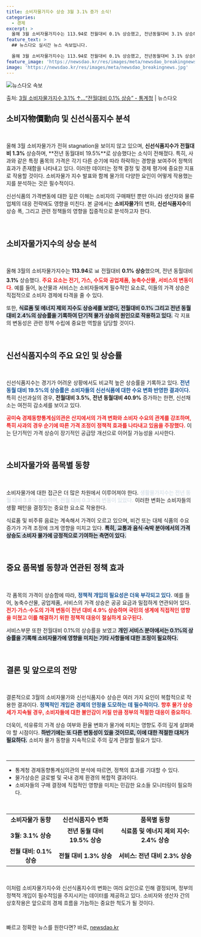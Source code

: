 ```yaml
---
title: 소비자물가지수 상승 3월 3.1% 증가 소식!
categories:
  - 경제
excerpt: >
  올해 3월 소비자물가지수는 113.94로 전월대비 0.1% 상승했고, 전년동월대비 3.1% 상승해 전월 3.…
feature_text: >
  ## 뉴스다오 실시간 뉴스 속보입니다.

  올해 3월 소비자물가지수는 113.94로 전월대비 0.1% 상승했고, 전년동월대비 3.1% 상승해 전월 3.…
feature_image: 'https://newsdao.kr/res/images/meta/newsdao_breakingnews.jpg'
image: 'https://newsdao.kr/res/images/meta/newsdao_breakingnews.jpg'
---
```


![뉴스다오 속보](https://newsdao.kr/res/images/meta/newsdao_breakingnews.jpg)

<p>출처: <a href="https://newsdao.kr/3485" rel="dofollow">3월 소비자물가지수 3.1% ↑…“전월대비 0.1% 상승”  - 통계청</a> | 뉴스다오</p>

<h2 data-ke-size="size26">소비자物價動向 및 신선식품지수 분석</h2>

<p data-ke-size="size16">&nbsp;</p>

올해 3월 소비자물가가 전혀 stagnation을 보이지 않고 있으며, **신선식품지수가 전월대비 1.3%** 상승하며, **전년 동월대비 19.5%**로 상승했다는 소식이 전해졌다. 특히, 사과와 같은 특정 품목의 가격은 각기 다른 순기에 따라 하락하는 경향을 보여주어 정책의 효과가 존재함을 나타내고 있다. 이러한 데이터는 정책 결정 및 경제 평가에 중요한 지표로 작용할 것이다. 소비자물가 지수 발표와 함께 물가의 다양한 요인이 어떻게 작용했는지를 분석하는 것은 필수적이다.

신선식품의 가격변동에 대한 깊은 이해는 소비자의 구매패턴 뿐만 아니라 생산자와 물류업체의 대응 전략에도 영향을 미친다. 본 글에서는 **소비자물가**의 변화, **신선식품지수**의 상승 폭, 그리고 관련 정책들의 영향을 집중적으로 분석하고자 한다.

<p data-ke-size="size16">&nbsp;</p>

<h2 data-ke-size="size26">소비자물가지수의 상승 분석</h2>

<p data-ke-size="size16">&nbsp;</p>

올해 3월의 소비자물가지수는 **113.94**로 📊 전월대비 **0.1% 상승**했으며, 전년 동월대비 **3.1%** 상승했다. <b><span style="color: #ee2323;">주요 요소는 전기, 가스, 수도와 공업제품, 농축수산물, 서비스의 변동이다.</span></b> 예를 들어, 농산물과 서비스는 소비자들에게 필수적인 요소로, 이들의 가격 상승은 직접적으로 소비자 경제에 타격을 줄 수 있다. 

또한, <b><span style="background-color: #21538527;">식료품 및 에너지 제외 지수도 상승세를 보였다, 전월대비 0.1% 그리고 전년 동월 대비 2.4%의 상승률을 기록하여 단기적 물가 상승의 원인으로 작용하고 있다.</span></b> 각 지표의 변동성은 관련 정책 수립에 중요한 역할을 담당할 것이다. 

<p data-ke-size="size16">&nbsp;</p>

<h2 data-ke-size="size26">신선식품지수의 주요 요인 및 상승률</h2>

<p data-ke-size="size16">&nbsp;</p>

신선식품지수는 경기가 어려운 상황에서도 비교적 높은 상승률을 기록하고 있다. <b><span style="color: #1a5490;">전년 동월 대비 19.5%의 상승률은 소비자들의 신선식품에 대한 수요 변화 반영한 결과이다.</span></b> 특히 신선과실의 경우, **전월대비 3.5%**, **전년 동월대비 40.9%** 증가하는 한편, 신선채소는 여전히 감소세를 보이고 있다. 

<b><span style="color: #ee2323;">공미숙 경제동향통계심의관은 산지에서의 가격 변화와 소비자 수요의 관계를 강조하며, 특히 사과의 경우 순기에 따른 가격 조정이 정책적 효과를 나타내고 있음을 주장했다.</span></b> 이는 단기적인 가격 상승이 장기적인 공급망 개선으로 이어질 가능성을 시사한다. 

<p data-ke-size="size16">&nbsp;</p>

<h2 data-ke-size="size26">소비자물가와 품목별 동향</h2>

<p data-ke-size="size16">&nbsp;</p>

소비자물가에 대한 접근은 더 많은 차원에서 이루어져야 한다. <b><span style="color: #21538527;">생활물가지수는 전년 동월 대비 3.8% 상승하며, 전월 대비 0.3%의 변동이 있었다.</span></b> 이러한 변화는 소비자들의 생활 패턴을 결정짓는 중요한 요소로 작용한다. 

식료품 및 비주류 음료는 계속해서 가격이 오르고 있으며, 비건 또는 대체 식품의 수요 증가가 가격 조정에 크게 영향을 미치고 있다. <b><span style="background-color: #21538527;">특히, 교통과 음식·숙박 분야에서의 가격 상승도 소비자 물가에 긍정적으로 기여하는 측면이 있다.</span></b> 

<p data-ke-size="size16">&nbsp;</p>

<h2 data-ke-size="size26">중요 품목별 동향과 연관된 정책 효과</h2>

<p data-ke-size="size16">&nbsp;</p>

각 품목의 가격이 상승함에 따라, <b><span style="color: #1a5490;">정책적 개입의 필요성은 더욱 부각되고 있다.</span></b> 예를 들어, 농축수산물, 공업제품, 서비스의 가격 상승은 공공 요금과 밀접하게 연관되어 있다. <b><span style="color: #ee2323;">전기·가스·수도의 가격 변동이 전년 대비 4.9% 상승하며 국민의 생계에 직접적인 영향을 미쳤고 이를 해결하기 위한 정책적 대응이 절실하게 요구된다.</span></b>

서비스부문 또한 전월대비 0.1%의 상승률을 보였고 <b><span style="background-color: #21538527;">개인 서비스 분야에서는 0.1%의 상승률을 기록해 소비자물가에 영향을 미치는 기타 사항들에 대한 조정이 필요하다.</span></b> 

<p data-ke-size="size16">&nbsp;</p>

<h2 data-ke-size="size26">결론 및 앞으로의 전망</h2>

<p data-ke-size="size16">&nbsp;</p>

결론적으로 3월의 소비자물가와 신선식품지수 상승은 여러 가지 요인이 복합적으로 작용한 결과이다. <b><span style="color: #1a5490;">정책적인 개입은 경제의 안정을 도모하는 데 필수적이다.</span></b> <b><span style="color: #ee2323;">향후 물가 상승세가 지속될 경우, 소비자들에 대한 불안감이 커질 만큼 정부의 적절한 대응이 중요하다.</span></b> 

더욱이, 석유류의 가격 상승 여부와 환율 변화가 물가에 미치는 영향도 주의 깊게 살펴봐야 할 시점이다. <b><span style="background-color: #21538527;">하반기에는 또 다른 변동성이 있을 것이므로, 이에 대한 적절한 대처가 필요하다.</span></b> 소비자 물가 동향을 지속적으로 주의 깊게 관찰할 필요가 있다. 

<p data-ke-size="size16">&nbsp;</p>

<hr>

<ul>
    <li>통계청 경제동향통계심의관의 분석에 따르면, 정책의 효과를 기대할 수 있다.</li>
    <li>물가상승은 글로벌 및 국내 경제 환경의 복합적 결과이다.</li>
    <li>소비자들의 구매 결정에 직접적인 영향을 미치는 민감한 요소들 모니터링이 필요하다.</li>
</ul>

<p data-ke-size="size16">&nbsp;</p>

<table>
  <tbody>
    <tr>
      <td style="text-align: center; height: 17px;"><b>소비자물가 동향</b></td>
      <td style="text-align: center; height: 17px;"><b>신선식품지수 변화</b></td>
      <td style="text-align: center; height: 17px;"><b>품목별 동향</b></td>
    </tr>
    <tr>
      <td style="text-align: center; height: 17px;"><b>3월: 3.1% 상승</b></td>
      <td style="text-align: center; height: 17px;"><b>전년 동월 대비 19.5% 상승</b></td>
      <td style="text-align: center; height: 17px;"><b>식료품 및 에너지 제외 지수: 2.4% 상승</b></td>
    </tr>
    <tr>
      <td style="text-align: center; height: 17px;"><b>전월 대비: 0.1% 상승</b></td>
      <td style="text-align: center; height: 17px;"><b>전월 대비 1.3% 상승</b></td>
      <td style="text-align: center; height: 17px;"><b>서비스: 전년 대비 2.3% 상승</b></td>
    </tr>
  </tbody>
</table>

<p data-ke-size="size16">&nbsp;</p>

이처럼 소비자물가지수와 신선식품지수의 변화는 여러 요인으로 인해 결정되며, 정부의 정책적 개입이 필수적임을 주지시키는 데이터를 제공하고 있다. 소비자와 생산자 간의 상호작용은 앞으로의 경제 흐름을 가늠하는 중요한 척도가 될 것이다. 

<p data-ke-size="size16">&nbsp;</p> 

빠르고 정확한 뉴스를 원한다면? 바로, <a href="https://newsdao.kr" rel="dofollow">newsdao.kr</a>



